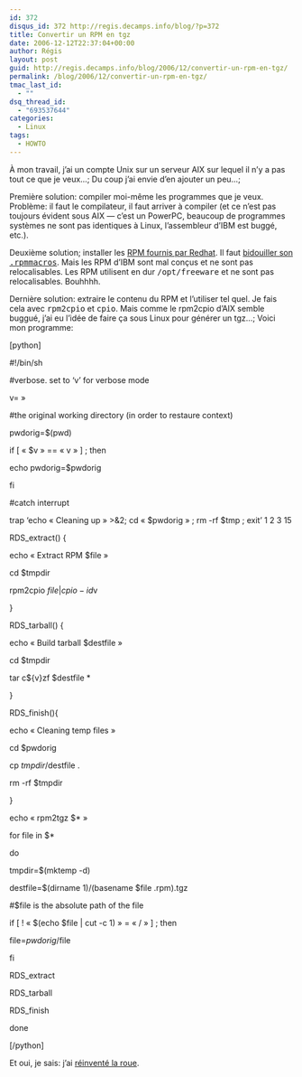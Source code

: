 ```yaml
---
id: 372
disqus_id: 372 http://regis.decamps.info/blog/?p=372
title: Convertir un RPM en tgz
date: 2006-12-12T22:37:04+00:00
author: Régis
layout: post
guid: http://regis.decamps.info/blog/2006/12/convertir-un-rpm-en-tgz/
permalink: /blog/2006/12/convertir-un-rpm-en-tgz/
tmac_last_id:
  - ""
dsq_thread_id:
  - "693537644"
categories:
  - Linux
tags:
  - HOWTO
---
```

À mon travail, j’ai un compte Unix sur un serveur AIX sur lequel il n’y a pas tout ce que je veux…; Du coup j’ai envie d’en ajouter un peu…;

Première solution: compiler moi-même les programmes que je veux. Problème: il faut le compilateur, il faut arriver à compiler (et ce n’est pas toujours évident sous AIX &#8212; c’est un PowerPC, beaucoup de programmes systèmes ne sont pas identiques à Linux, l’assembleur d’IBM est buggé, etc.).

Deuxième solution; installer les [RPM fournis par Redhat](http://www-03.ibm.com/servers/aix/products/aixos/linux/download.html). Il faut [bidouiller son <tt>.rpmmacros</tt>](http://www.bigbold.com/snippets/posts/show/1715). Mais les RPM d’IBM sont mal conçus et ne sont pas relocalisables. Les RPM utilisent en dur <tt>/opt/freeware</tt> et ne sont pas relocalisables. Bouhhhh.

Dernière solution: extraire le contenu du RPM et l’utiliser tel quel. Je fais cela avec <tt>rpm2cpio</tt> et <tt>cpio</tt>. Mais comme le rpm2cpio d’AIX semble buggué, j’ai eu l’idée de faire ça sous Linux pour générer un tgz…; Voici mon programme:
  
[python]
  
#!/bin/sh
  
#verbose. set to &lsquo;v’ for verbose mode
  
v= »

#the original working directory (in order to restaure context)
  
pwdorig=$(pwd)
  
if [ « $v » == « v » ] ; then
    
echo pwdorig=$pwdorig
  
fi

#catch interrupt
  
trap &lsquo;echo « Cleaning up » >&2; cd « $pwdorig » ; rm -rf $tmp ; exit’ 1 2 3 15

RDS_extract() {
          
echo « Extract RPM $file »
          
cd $tmpdir
          
rpm2cpio $file | cpio -id$v
  
}

RDS_tarball() {
          
echo « Build tarball $destfile »
          
cd $tmpdir
          
tar c${v}zf $destfile *
  
}

RDS_finish(){
          
echo « Cleaning temp files »
          
cd $pwdorig
          
cp $tmpdir/$destfile .
          
rm -rf $tmpdir
  
}

echo « rpm2tgz $* »
  
for file in $*
  
do
  
tmpdir=$(mktemp -d)
  
destfile=$(dirname $1)/$(basename $file .rpm).tgz
  
#$file is the absolute path of the file
  
if [ ! « $(echo $file | cut -c 1) » = « / » ] ; then
    
file=$pwdorig/$file
  
fi
  
RDS_extract
  
RDS_tarball
  
RDS_finish
  
done
  
[/python]

Et oui, je sais: j’ai [réinventé la roue](http://gentoo-portage.com/app-arch/rpm2targz).
